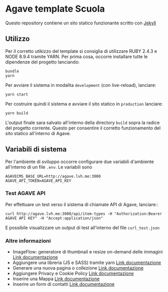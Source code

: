 # Agave template Scuola

Questo repository contiene un sito statico funzionante scritto con [Jekyll](https://jekyllrb.com)

## Utilizzo

Per il corretto utikizzo del template si consiglia di utilizzare RUBY 2.4.3 e NODE 8.9.4 tramite YARN.
Per prima cosa, occorre installare tutte le dipendenze del progetto lanciando:

```
bundle
yarn
```

Per avviare il sistema in modalita `development` (con live-reload), lanciare:

```
yarn start
```

Per costruire quindi il sistema e avviare il sito statico in `production` lanciare:

```
yarn build
```

L'output finale sara salvato all'interno della directory `build` sopra la radice del progetto corrente.
Questo per consentire il corretto funzionamento del sito statico all'interno di Agave.

## Variabili di sistema

Per l'ambiente di sviluppo occorre configurare due variabili d'ambiente all'interno di un file `.env`.
Le variabili sono

```
AGAVECMS_BASE_URL=http://agave.lvh.me:3000
AGAVE_API_TOKEN=AGAVE_API_KEY
```

### Test AGAVE API

Per effettuare un test verso il sistema di chiamate API di Agave, lanciare::

```
curl http://agave.lvh.me:3000/api/item-types -H "Authorization:Bearer AGAVE API KEY" -H "Accept:application/json"
```

E possibile visualizzare un output di test all'interno del file `curl_test.json`

### Altre informazioni

- ImageFlow: generatore di thumbnail e resize on-demand delle immagini [Link documentazione](/docs/ImageFlowGeneralDocumentation.md)
- Aggiungere una libreria (JS e SASS) tramite yarn [Link documentazione](/docs/CustomLibraryDocumentation.md)
- Generare una nuova pagina o collezione [Link documentazione](/docs/NewContentDocumentation.md)
- Aggiungere Privacy e Cookie Policy [Link documentazione](/docs/PrivacyPolicy.md)
- Inserire una Mappa [Link documentazione](/docs/MapsDocumentation.md)
- Inserire un form di contatti [Link documentazione](/docs/ContactDocumentation.md)
